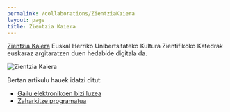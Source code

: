 ```yaml
---
permalink: /collaborations/ZientziaKaiera
layout: page
title: Zientzia Kaiera
---
```

[Zientzia Kaiera](https://zientziakaiera.eus/) Euskal Herriko Unibertsitateko Kultura Zientifikoko Katedrak euskaraz argitaratzen duen hedabide digitala da. 

![Zientzia Kaiera](https://zientziakaiera.eus/app/uploads/2013/09/logo-kz_twitter.png)

Bertan artikulu hauek idatzi ditut:
- [Gailu elektronikoen bizi luzea](https://zientziakaiera.eus/2020/11/18/gailu-elektronikoen-bizi-luzea/)
- [Zaharkitze programatua](https://zientziakaiera.eus/2021/03/29/zaharkitze-programatua/)


